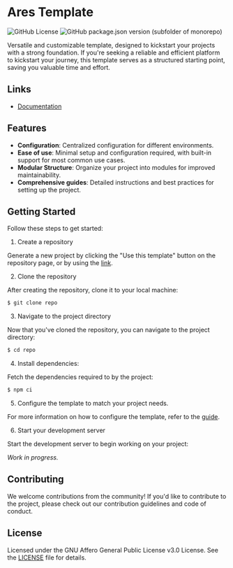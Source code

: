 # Ares Template

![GitHub License](https://img.shields.io/github/license/cuaies/ares-template)
![GitHub package.json version (subfolder of monorepo)](https://img.shields.io/github/package-json/v/cuaies/ares-template)

Versatile and customizable template, designed to kickstart your projects with a strong foundation. If you're seeking a reliable and efficient platform to kickstart your journey, this template serves as a structured starting point, saving you valuable time and effort.

## Links

- [Documentation][docs]

## Features

- **Configuration**: Centralized configuration for different environments.
- **Ease of use**: Minimal setup and configuration required, with built-in support for most common use cases.
- **Modular Structure**: Organize your project into modules for improved maintainability.
- **Comprehensive guides**: Detailed instructions and best practices for setting up the project.

## Getting Started

Follow these steps to get started:

1. Create a repository

Generate a new project by clicking the "Use this template" button on the repository page, or by using the [link][generate-repo].

2. Clone the repository

After creating the repository, clone it to your local machine:

```bash
$ git clone repo
```

3. Navigate to the project directory

Now that you've cloned the repository, you can navigate to the project directory:

```bash
$ cd repo
```

4. Install dependencies:

Fetch the dependencies required to by the project:

```bash
$ npm ci
```

5. Configure the template to match your project needs.

For more information on how to configure the template, refer to the [guide][guide].

6. Start your development server

Start the development server to begin working on your project:

_Work in progress._

## Contributing

We welcome contributions from the community! If you'd like to contribute to the project, please check out our contribution guidelines and code of conduct.

## License

Licensed under the GNU Affero General Public License v3.0 License. See the [LICENSE][license] file for details.

[generate-repo]: https://github.com/new?template_name=ares-template&template_owner=Cuaies
[license]: ./LICENSE.md
[docs]: https://cuaies.github.io/ares-template/index.html
[guide]: https://github.com/Cuaies/ares-template/wiki
